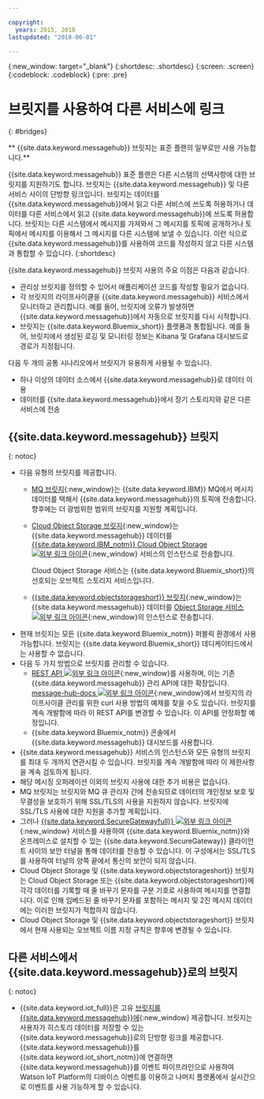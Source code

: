 ```yaml
---

copyright:
  years: 2015, 2018
lastupdated: "2018-06-01"

---
```


{:new_window: target="_blank"}
{:shortdesc: .shortdesc}
{:screen: .screen}
{:codeblock: .codeblock}
{:pre: .pre}

# 브릿지를 사용하여 다른 서비스에 링크
{: #bridges}

** {{site.data.keyword.messagehub}} 브릿지는 표준 플랜의 일부로만 사용 가능합니다.**
<br/>

{{site.data.keyword.messagehub}} 표준 플랜은 다른 시스템의 선택사항에 대한
브릿지를 지원하기도 합니다. 브릿지는 {{site.data.keyword.messagehub}} 및 다른 서비스 사이의 단방향 링크입니다. 브릿지는
데이터를 {{site.data.keyword.messagehub}}에서 읽고 다른 서비스에
쓰도록 허용하거나 데이터를 다른 서비스에서 읽고 {{site.data.keyword.messagehub}}에 쓰도록 허용합니다. 브릿지는 다른 시스템에서 메시지를 가져와서 그 메시지를 토픽에 공개하거나
토픽에서 메시지를 이용해서 그 메시지를 다른 시스템에 보낼 수 있습니다. 이런 식으로 {{site.data.keyword.messagehub}}를 사용하여 코드를 작성하지 않고 다른 시스템과 통합할 수 있습니다.
{:shortdesc}

{{site.data.keyword.messagehub}} 브릿지 사용의 주요 이점은 다음과 같습니다.  

* 관리상 브릿지를 정의할 수 있어서 애플리케이션 코드를 작성할 필요가 없습니다.
* 각 브릿지의 라이프사이클을 {{site.data.keyword.messagehub}} 서비스에서 모니터하고 관리합니다. 예를 들어, 브릿지에 오류가 발생하면 {{site.data.keyword.messagehub}}에서 자동으로 브릿지를 다시 시작합니다.
* 브릿지는 {{site.data.keyword.Bluemix_short}} 플랫폼과 통합됩니다. 예를 들어, 브릿지에서 생성된 로깅 및 모니터링 정보는 Kibana 및 Grafana 대시보드로 경로가 지정됩니다.

다음 두 개의 공통 시나리오에서 브릿지가 유용하게 사용될 수 있습니다.

* 하나 이상의 데이터 소스에서 {{site.data.keyword.messagehub}}로 데이터 이용
* 데이터를 {{site.data.keyword.messagehub}}에서 장기 스토리지와 같은 다른 서비스에 전송

## {{site.data.keyword.messagehub}} 브릿지
{: notoc}

* 다음 유형의 브릿지를 제공합니다. 
  - [MQ 브릿지](/docs/services/EventStreams/eventstreams105.html){:new_window}는 {{site.data.keyword.IBM}} MQ에서 메시지 데이터를 택해서 {{site.data.keyword.messagehub}}의 토픽에 전송합니다. 향후에는 더 광범위한 범위의 브릿지를 지원할 계획입니다.
  - [Cloud Object Storage 브릿지](/docs/services/EventStreams/eventstreams115.html){:new_window}는 {{site.data.keyword.messagehub}} 데이터를 [{{site.data.keyword.IBM_notm}} Cloud Object Storage![외부 링크 아이콘](../../icons/launch-glyph.svg "외부 링크 아이콘")](/docs/services/cloud-object-storage/about-cos.html){:new_window} 서비스의 인스턴스로 전송합니다. 
    
    Cloud Object Storage 서비스는 {{site.data.keyword.Bluemix_short}}의 선호되는 오브젝트 스토리지 서비스입니다. 
  - [{{site.data.keyword.objectstorageshort}} 브릿지](/docs/services/EventStreams/eventstreams089.html){:new_window}는 {{site.data.keyword.messagehub}} 데이터를 [Object Storage 서비스![외부 링크 아이콘](../../icons/launch-glyph.svg "외부 링크 아이콘")](/docs/services/ObjectStorage/index.html){:new_window}의 인스턴스로 전송합니다.
* 현재 브릿지는 모든 {{site.data.keyword.Bluemix_notm}} 퍼블릭 환경에서 사용 가능합니다. 브릿지는 {{site.data.keyword.Bluemix_short}} 데디케이티드에서는 사용할 수 없습니다.
* 다음 두 가지 방법으로 브릿지를 관리할 수 있습니다.
  - [REST API ![외부 링크 아이콘](../../icons/launch-glyph.svg "외부 링크 아이콘")](https://github.com/ibm-messaging/event-streams-docs){:new_window}를 사용하며, 이는 기존 {{site.data.keyword.messagehub}} 관리 API에 대한 확장입니다. [message-hub-docs ![외부 링크 아이콘](../../icons/launch-glyph.svg "외부 링크 아이콘")](https://github.com/ibm-messaging/event-streams-docs){:new_window}에서 브릿지의 라이프사이클 관리를 위한 curl 사용 방법의 예제를 찾을 수도 있습니다. 브릿지를 계속 개발함에 따라 이 REST API를 변경할 수 있습니다. 이 API를 안정화할 예정입니다.
  - {{site.data.keyword.Bluemix_notm}} 콘솔에서 {{site.data.keyword.messagehub}} 대시보드를 사용합니다.
* {{site.data.keyword.messagehub}} 서비스의 인스턴스와 모든 유형의 브릿지를 최대 두 개까지 연관시킬 수 있습니다. 브릿지를 계속 개발함에 따라 이 제한사항을 계속 검토하게 됩니다.
* 해당 메시징 오퍼레이션 이외의 브릿지 사용에 대한 추가 비용은 없습니다.
* MQ 브릿지는 브릿지와 MQ 큐 관리자 간에 전송되므로 데이터의 개인정보 보호 및 무결성을 보호하기 위해 SSL/TLS의 사용을 지원하지 않습니다. 브릿지에 SSL/TLS 사용에 대한 지원을 추가할 계획입니다. 
* 그러나 [{{site.data.keyword.SecureGatewayfull}} ![외부 링크 아이콘](../../icons/launch-glyph.svg "외부 링크 아이콘")](/docs/services/SecureGateway/secure_gateway.html){:new_window} 서비스를 사용하여
{{site.data.keyword.Bluemix_notm}}와 온프레미스로 설치할 수 있는 {{site.data.keyword.SecureGateway}} 클라이언트 사이의 보안 터널을 통해
데이터를 전송할 수 있습니다. 이 구성에서는 SSL/TLS를 사용하여 터널의 양쪽 끝에서 통신의 보안이 되지 않습니다.
* Cloud Object Storage 및 {{site.data.keyword.objectstorageshort}} 브릿지는 Cloud Object Storage 또는 {{site.data.keyword.objectstorageshort}}에 각각 데이터를 기록할 때 줄 바꾸기 문자를 구분 기호로 사용하여 메시지를 연결합니다. 이로 인해 임베드된 줄 바꾸기 문자를 포함하는 메시지 및 2진 메시지 데이터에는 이러한 브릿지가 적합하지 않습니다.
* Cloud Object Storage 및 {{site.data.keyword.objectstorageshort}} 브릿지에서 현재 사용되는 오브젝트 이름 지정 규칙은 향후에 변경될 수 있습니다.

## 다른 서비스에서 {{site.data.keyword.messagehub}}로의 브릿지
{: notoc}

* {{site.data.keyword.iot_full}}은 고유 [브릿지를 {{site.data.keyword.messagehub}}에](/docs/services/EventStreams/eventstreams119.html){:new_window} 제공합니다. 브릿지는 사용자가 히스토리 데이터를 저장할 수 있는 {{site.data.keyword.messagehub}}로의 단방향 링크를 제공합니다. {{site.data.keyword.messagehub}}를 {{site.data.keyword.iot_short_notm}}에 연결하면 {{site.data.keyword.messagehub}}를 이벤트 파이프라인으로 사용하여 Watson IoT Platform의 디바이스 이벤트를 이용하고 나머지 플랫폼에서 실시간으로 이벤트를 사용 가능하게 할 수 있습니다.  


